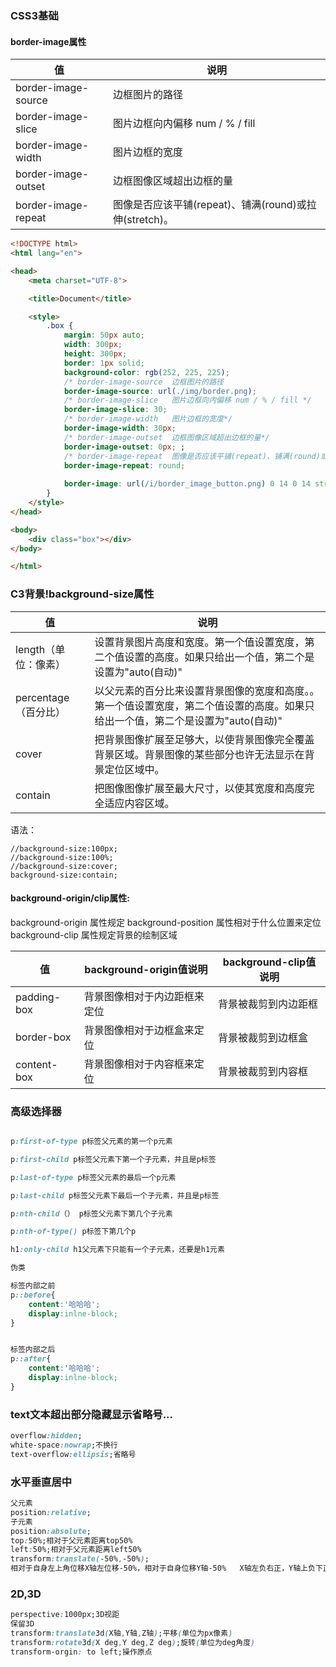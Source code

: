 ### CSS3基础

#### border-image属性

| 值                  | 说明                                                   |
| ------------------- | ------------------------------------------------------ |
| border-image-source | 边框图片的路径                                         |
| border-image-slice  | 图片边框向内偏移 num / % / fill                        |
| border-image-width  | 图片边框的宽度                                         |
| border-image-outset | 边框图像区域超出边框的量                               |
| border-image-repeat | 图像是否应该平铺(repeat)、铺满(round)或拉伸(stretch)。 |

```html
<!DOCTYPE html>
<html lang="en">

<head>
    <meta charset="UTF-8">

    <title>Document</title>

    <style>
        .box {
            margin: 50px auto;
            width: 300px;
            height: 300px;
            border: 1px solid;
            background-color: rgb(252, 225, 225);
            /* border-image-source  边框图片的路径                       */
            border-image-source: url(./img/border.png);
            /* border-image-slice   图片边框向内偏移 num / % / fill */
            border-image-slice: 30;
            /* border-image-width   图片边框的宽度*/
            border-image-width: 30px;
            /* border-image-outset  边框图像区域超出边框的量*/
            border-image-outset: 0px; ;
            /* border-image-repeat  图像是否应该平铺(repeat)、铺满(round)或拉伸(stretch)*/
            border-image-repeat: round;
            
            border-image: url(/i/border_image_button.png) 0 14 0 14 stretch
        }
    </style>
</head>

<body>
    <div class="box"></div>
</body>

</html>
```

### C3背景!background-size属性

| 值                   | 说明                                                         |
| -------------------- | ------------------------------------------------------------ |
| length（单位：像素） | 设置背景图片高度和宽度。第一个值设置宽度，第二个值设置的高度。如果只给出一个值，第二个是设置为"auto(自动)" |
| percentage（百分比） | 以父元素的百分比来设置背景图像的宽度和高度。。第一个值设置宽度，第二个值设置的高度。如果只给出一个值，第二个是设置为"auto(自动)" |
| cover                | 把背景图像扩展至足够大，以使背景图像完全覆盖背景区域。背景图像的某些部分也许无法显示在背景定位区域中。 |
| contain              | 把图像图像扩展至最大尺寸，以使其宽度和高度完全适应内容区域。 |

语法：

```
//background-size:100px;
//background-size:100%;
//background-size:cover;
background-size:contain;
```

#### background-origin/clip属性:

background-origin 属性规定 background-position 属性相对于什么位置来定位
 background-clip 属性规定背景的绘制区域

| 值          | background-origin值说明      | background-clip值说明 |
| ----------- | ---------------------------- | --------------------- |
| padding-box | 背景图像相对于内边距框来定位 | 背景被裁剪到内边距框  |
| border-box  | 背景图像相对于边框盒来定位   | 背景被裁剪到边框盒    |
| content-box | 背景图像相对于内容框来定位   | 背景被裁剪到内容框    |

### 高级选择器

```css

p:first-of-type p标签父元素的第一个p元素

p:first-child p标签父元素下第一个子元素，并且是p标签

p:last-of-type p标签父元素的最后一个p元素

p:last-child p标签父元素下最后一个子元素，并且是p标签

p:nth-child（） p标签父元素下第几个子元素

p:nth-of-type() p标签下第几个p

h1:only-child h1父元素下只能有一个子元素，还要是h1元素
```



```css
伪类

标签内部之前
p::before{
    content:'哈哈哈';
    display:inlne-block;
}


标签内部之后
p::after{
    content:'哈哈哈';
    display:inlne-block;
}


```

### text文本超出部分隐藏显示省略号...

```css
overflow:hidden;
white-space:nowrap;不换行
text-overflow:ellipsis;省略号
```

### 水平垂直居中

```css
父元素
position:relative;
子元素
position:absolute;
top:50%;相对于父元素距离top50%
left:50%;相对于父元素距离left50%
transform:translate(-50%,-50%);
相对于自身左上角位移X轴左位移-50%，相对于自身位移Y轴-50%	X轴左负右正，Y轴上负下正

```

### 2D,3D

```css
perspective:1000px;3D视距
保留3D
transform:translate3d(X轴,Y轴,Z轴);平移(单位为px像素)
transform:rotate3d(X deg,Y deg,Z deg);旋转(单位为deg角度)
transform-orgin: to left;操作原点
```

